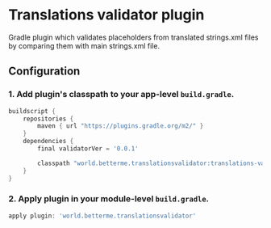 # Translations validator plugin
Gradle plugin which validates placeholders from translated strings.xml files by comparing them with main strings.xml file.

## Configuration

### 1. Add plugin's classpath to your app-level `build.gradle`.

```groovy
buildscript {
    repositories {
        maven { url "https://plugins.gradle.org/m2/" }
    }
    dependencies {
        final validatorVer = '0.0.1'

        classpath "world.betterme.translationsvalidator:translations-validator-plugin-android:$validatorVer"
    }
}
```

### 2. Apply plugin in your module-level `build.gradle`.

```groovy
apply plugin: 'world.betterme.translationsvalidator'
```